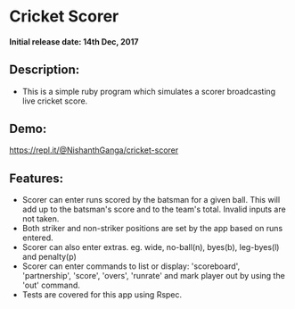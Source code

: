# Cricket Scorer

#### Initial release date: 14th Dec, 2017

## Description:

* This is a simple ruby program which simulates a scorer broadcasting live cricket score.

## Demo:

https://repl.it/@NishanthGanga/cricket-scorer

## Features: 

* Scorer can enter runs scored by the batsman for a given ball. This will add up to the batsman's score and to the team's total. Invalid inputs are not taken. 
* Both striker and non-striker positions are set by the app based on runs entered.
* Scorer can also enter extras. eg. wide, no-ball(n), byes(b), leg-byes(l) and penalty(p)
* Scorer can enter commands to list or display: 'scoreboard', 'partnership', 'score', 'overs', 'runrate' and mark player out by using the 'out' command.
* Tests are covered for this app using Rspec.
